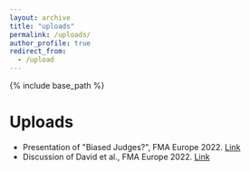 ```yaml
---
layout: archive
title: "uploads"
permalink: /uploads/
author_profile: true
redirect_from:
  - /upload
---
```


{% include base_path %}

Uploads
======
* Presentation of "Biased Judges?", FMA Europe 2022. [Link](https://d0nghyunkang.github.io/files/JudgeBias_Slides_short_20220707_FinanceForum_20mins.pdf)
* Discussion of David et al., FMA Europe 2022. [Link](https://d0nghyunkang.github.io/files/xx.pdf)
